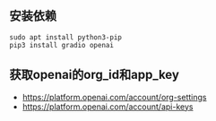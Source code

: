 ## 安装依赖

```shell
sudo apt install python3-pip
pip3 install gradio openai

```

## 获取openai的org_id和app_key

* https://platform.openai.com/account/org-settings
* https://platform.openai.com/account/api-keys
